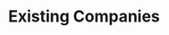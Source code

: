 ---
order: 2
title: "Existing Companies"
nav:
  - heading: Bolt Beranek & Newman
    sub-sections:
      - "35"
      - "42"
      - "63"
  - heading: DEC
    sub-sections:
      - "5"
      - "72"
      - "81"
  - heading: HP
    sub-sections:
      - "46"
      - "51"
  - heading: IBM
    sub-sections:
      - "22"
      - "80"
  - heading: INTEL
    sub-sections:
      - "43"
  - heading: Prime Computers
    sub-sections:
      - "26"
      - "72"
  - heading: Xerox PARC
    sub-sections:
      - "15"
      - "50"
      - "56"
      - "78"
---